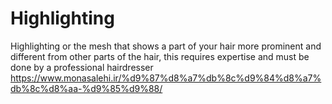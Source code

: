 # Highlighting
Highlighting or the mesh that shows a part of your hair more prominent and different from other parts of the hair, this requires expertise and must be done by a professional hairdresser
https://www.monasalehi.ir/%d9%87%d8%a7%db%8c%d9%84%d8%a7%db%8c%d8%aa-%d9%85%d9%88/
